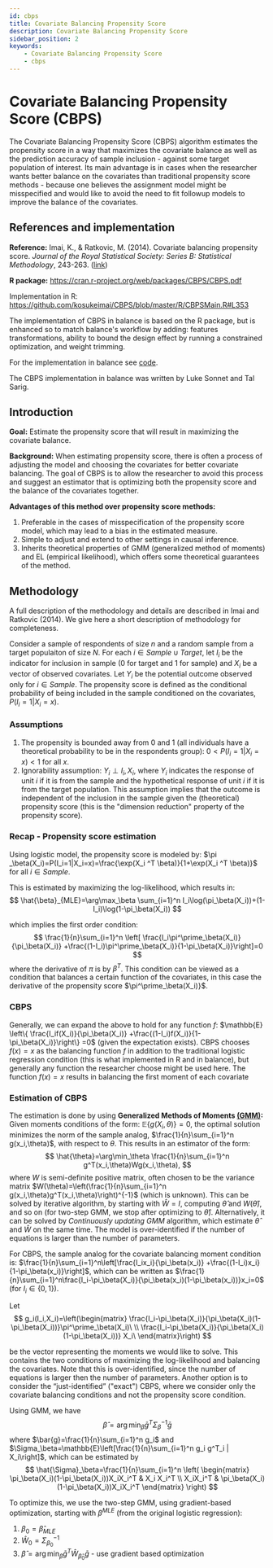 ```yaml
---
id: cbps
title: Covariate Balancing Propensity Score
description: Covariate Balancing Propensity Score
sidebar_position: 2
keywords:
    - Covariate Balancing Propensity Score
    - cbps
---
```

# Covariate Balancing Propensity Score (CBPS)

The Covariate Balancing Propensity Score (CBPS) algorithm estimates the propensity score in a way that maximizes the covariate balance as well as the prediction accuracy of sample inclusion - against some target population of interest. Its main advantage is in cases when the researcher wants better balance on the covariates than traditional propensity score methods - because one believes the assignment model might be misspecified and would like to avoid the need to fit followup models to improve the balance of the covariates.


## References and implementation

**Reference:** Imai, K., & Ratkovic, M. (2014). Covariate balancing propensity score. *Journal of the Royal Statistical Society: Series B: Statistical Methodology*, 243-263. ([link](https://imai.fas.harvard.edu/research/files/CBPS.pdf))

**R package:** https://cran.r-project.org/web/packages/CBPS/CBPS.pdf

Implementation in R: https://github.com/kosukeimai/CBPS/blob/master/R/CBPSMain.R#L353

The implementation of CBPS in balance is based on the R package, but is enhanced so to match balance's workflow by adding: features transformations, ability to bound the design effect by running a constrained optimization, and weight trimming.

For the implementation in balance see [code](https://github.com/facebookresearch/balance/blob/main/balance/weighting_methods/cbps.py).

The CBPS implementation in balance was written by Luke Sonnet and Tal Sarig.

## Introduction

**Goal:** Estimate the propensity score that will result in maximizing the covariate balance.

**Background:** When estimating propensity score, there is often a process of adjusting the model and choosing the covariates for better covariate balancing. The goal of CBPS is to allow the researcher to avoid this process and suggest an estimator that is optimizing both the propensity score and the balance of the covariates together.

**Advantages of this method over propensity score methods:**

1. Preferable in the cases of misspecification of the propensity score model, which may lead to a bias in the estimated measure.
2. Simple to adjust and extend to other settings in causal inference.
3. Inherits theoretical properties of GMM (generalized method of moments) and EL (empirical likelihood), which offers some theoretical guarantees of the method.


## Methodology

A full description of the methodology and details are described in Imai and Ratkovic (2014). We give here a short description of methodology for completeness.

Consider a sample of respondents of size $n$ and a random sample from a target populaiton of size $N$. For each $i \in Sample \cup Target$, let $I_i$ be the indicator for inclusion in sample (0 for target and 1 for sample) and $X_i$ be a vector of observed covariates. Let $Y_i$ be the potential outcome observed only for $i\in Sample$. The propensity score is defined as the conditional probability of being included in the sample conditioned on the covariates, $P(I_i=1 | X_i=x)$.

### Assumptions

1. The propensity is bounded away from 0 and 1 (all individuals have a theoretical probability to be in the respondents group): $0<P(I_i=1 | X_i=x)<1$  for all $x$.
2. Ignorability assumption: ${Y_i}\perp I_i,X_i$, where $Y_i$ indicates the response of unit $i$ if it is from the sample and the hypothetical response of unit $i$ if it is from the target population. This assumption implies that the outcome is independent of the inclusion in the sample given the (theoretical) propensity score (this is the "dimension reduction" property of the propensity score).


### Recap - Propensity score estimation

Using logistic model, the propensity score is modeled by: $\pi _\beta(X_i)=P(I_i=1|X_i=x)=\frac{\exp(X_i ^T \beta)}{1+\exp(X_i ^T \beta)}$ for all $i \in Sample$.

This is estimated by maximizing the log-likelihood, which results in:
$$
\hat{\beta}_{MLE}=\arg\max_\beta \sum_{i=1}^n I_i\log(\pi_\beta(X_i))+(1-I_i)\log(1-\pi_\beta(X_i))
$$

which implies the first order condition:
$$
\frac{1}{n}\sum_{i=1}^n \left[ \frac{I_i\pi^\prime_\beta(X_i)}{\pi_\beta(X_i)} +\frac{(1-I_i)\pi^\prime_\beta(X_i)}{1-\pi_\beta(X_i)}\right]=0
$$
where the derivative of $\pi$ is by $\beta^T$.
This condition can be viewed as a condition that balances a certain function of the covariates, in this case the derivative of the propensity score $\pi^\prime_\beta(X_i)}$.

### CBPS

Generally, we can expand the above to hold for any function $f$: $\mathbb{E} \left\{ \frac{I_if(X_i)}{\pi_\beta(X_i)} +\frac{(1-I_i)f(X_i)}{1-\pi_\beta(X_i)}\right\} =0$ (given the expectation exists). CBPS chooses $f(x)=x$ as the balancing function $f$ in addition to the traditional logistic regression condition (this is what implemented in R and in balance), but generally any function the researcher choose might be used here. The function $f(x)=x$ results in balancing the first moment of each covariate


### Estimation of CBPS
The estimation is done by using **Generalized Methods of Moments [(GMM)](https://en.wikipedia.org/wiki/Generalized_method_of_moments):**
Given moments conditions of the form: $\mathbb{E}\{g(X_i,\theta)\}=0$, the optimal solution minimizes the norm of the sample analog, $\frac{1}{n}\sum_{i=1}^n g(x_i,\theta)$, with respect to $\theta$. This results in an estimator of the form:
$$
\hat{\theta}=\arg\min_\theta \frac{1}{n}\sum_{i=1}^n g^T(x_i,\theta)Wg(x_i,\theta),
$$
where $W$ is semi-definite positive matrix, often chosen to be the variance matrix $W(\theta)=\left(\frac{1}{n}\sum_{i=1}^n g(x_i,\theta)g^T(x_i,\theta)\right)^{-1}$ (which is unknown).
This can be solved by iterative algorithm, by starting with $\hat{W}=I$, computing $\hat{\theta}$ and $W(\hat{\theta})$, and so on (for two-step GMM, we stop after optimizing to $\hat{\theta}$). Alternatively, it can be solved by *Continuously updating GMM* algorithm, which estimate $\hat{\theta}$ and $\hat{W}$ on the same time.
The model is over-identified if the number of equations is larger than the number of parameters.

For CBPS, the sample analog for the covariate balancing moment condition is:
$\frac{1}{n}\sum_{i=1}^n\left[\frac{I_ix_i}{\pi_\beta(x_i)} +\frac{(1-I_i)x_i}{1-\pi_\beta(x_i)}\right]$, which can be written as $\frac{1}{n}\sum_{i=1}^n\frac{I_i-\pi_\beta(X_i)}{\pi_\beta(x_i)(1-\pi_\beta(x_i))}x_i=0$ (for $I_i\in\{0,1\}$).

Let
$$
g_i(I_i,X_i)=\left(\begin{matrix}   \frac{I_i-\pi_\beta(X_i)}{\pi_\beta(X_i)(1-\pi_\beta(X_i))}\pi^\prime_\beta(X_i)\ \\   \frac{I_i-\pi_\beta(X_i)}{\pi_\beta(X_i)(1-\pi_\beta(X_i))} X_i\ \end{matrix}\right)
$$

be the vector representing the moments we would like to solve. This contains the two conditions of maximizing the log-likelihood and balancing the covariates. Note that this is over-identified, since the number of equations is larger then the number of parameters. Another option is to consider the “just-identified” ("exact") CBPS, where we consider only the covariate balancing conditions and not the propensity score condition.

Using GMM, we have
$$
\hat{\beta}=\arg\min_\beta \bar{g}^T \Sigma^{-1}_\beta \bar{g}
$$
where $\bar{g}=\frac{1}{n}\sum_{i=1}^n g_i$ and  $\Sigma_\beta=\mathbb{E}\left[\frac{1}{n}\sum_{i=1}^n g_i g^T_i | X_i\right]$, which can be estimated by
$$
\hat{\Sigma}_\beta=\frac{1}{n}\sum_{i=1}^n \left(
    \begin{matrix}
    \pi_\beta(X_i)(1-\pi_\beta(X_i))X_iX_i^T &
    X_i X_i^T \\
    X_iX_i^T &
    \pi_\beta(X_i)(1-\pi_\beta(X_i))X_iX_i^T
    \end{matrix}
\right)
$$

To optimize this, we use the two-step GMM, using gradient-based optimization, starting with $\beta^{MLE}$ (from the original logistic regression):

1. $\beta_0=\hat{\beta}_{MLE}$
2. $\hat{W}_0=\Sigma_{\beta_0}^{-1}$
3. $\hat{\beta}=\arg\min_\beta \bar{g}^T\hat{W}_{\hat{\beta}_0}\bar{g}$ - use gradient based optimization
